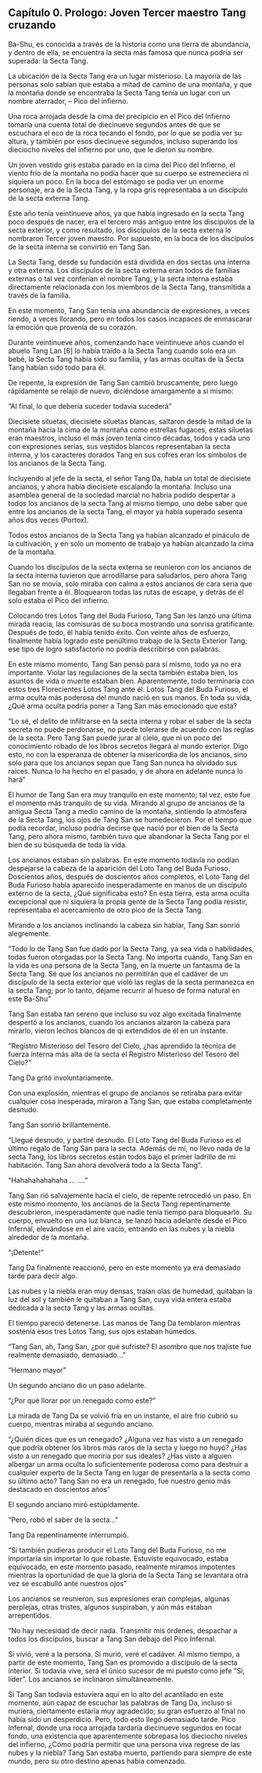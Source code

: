 
## Capítulo 0. Prologo: Joven Tercer maestro Tang cruzando 


Ba-Shu, es conocida a través de la historia como una tierra de abundancia, y dentro de ella, se encuentra la secta más famosa que nunca podría ser superada: la Secta Tang.

La ubicación de la Secta Tang era un lugar misterioso. La mayoría de las personas solo sabían que estaba a mitad de camino de una montaña, y que la montaña donde se encontraba la Secta Tang tenía un lugar con un nombre aterrador, – Pico del infierno.

Una roca arrojada desde la cima del precipicio en el Pico del Infierno tomaría una cuenta total de diecinueve segundos antes de que se escuchara el eco de la roca tocando el fondo, por lo que se podía ver su altura, y también por esos diecinueve segundos, incluso superando los dieciocho niveles del infierno por uno, que le dieron su nombre.

Un joven vestido gris estaba parado en la cima del Pico del Infierno, el viento frío de la montaña no podía hacer que su cuerpo se estremeciera ni siquiera un poco. En la boca del estómago se podía ver un enorme personaje, era de la Secta Tang, y la ropa gris representaba a un discípulo de la secta externa Tang.

Este año tenía veintinueve años, ya que había ingresado en la secta Tang poco después de nacer, era el tercero más antiguo entre los discípulos de la secta exterior, y como resultado, los discípulos de la secta externa lo nombraron Tercer joven maestro. Por supuesto, en la boca de los discípulos de la secta interna se convirtió en Tang San.

La Secta Tang, desde su fundación está dividida en dos sectas una interna y  otra externa. Los discípulos de la secta externa eran todos de familias externas o tal vez conferían el nombre Tang, y la secta interna estaba directamente relacionada con los miembros de la Secta Tang, transmitida a través de la familia.

En este momento, Tang San tenía una abundancia de expresiones, a veces riendo, a veces llorando, pero en todos los casos incapaces de enmascarar la emoción que provenía de su corazón. 

Durante veintinueve años, comenzando hace veintinueve años cuando el abuelo Tang Lan [6] lo había traído a la Secta Tang cuando solo era un bebé, la Secta Tang había sido su familia, y las armas ocultas de la Secta Tang habían sido todo para él. 

De repente, la expresión de Tang San cambió bruscamente, pero luego rápidamente se relajó de nuevo, diciéndose amargamente a sí mismo:

“Al final, lo que debería suceder todavía sucederá”

Diecisiete siluetas, diecisiete siluetas blancas, saltaron desde la mitad de la montaña hacia la cima de la montaña como estrellas fugaces, estas siluetas eran maestros, incluso el más joven tenía cinco décadas, todos y cada uno con expresiones serias, sus vestidos blancos representaban la secta interna, y los caracteres dorados Tang en sus cofres eran los símbolos de los ancianos de la Secta Tang.

Incluyendo al jefe de la secta, el señor Tang Da, había un total de diecisiete ancianos, y ahora había diecisiete escalando la montaña. Incluso una asamblea general de la sociedad marcial no habría podido despertar a todos los ancianos de la secta Tang al mismo tiempo, uno debe saber que entre los ancianos de la secta Tang, el mayor ya había superado sesenta años dos veces (Portox).

Todos estos ancianos de la Secta Tang ya habían alcanzado el pináculo de la cultivación, y en solo un momento de trabajo ya habían alcanzado la cima de la montaña.

Cuando los discípulos de la secta externa se reunieron con los ancianos de la secta interna tuvieron que arrodillarse para saludarlos, pero ahora Tang San no se movía, solo miraba con calma a estos ancianos de cara seria que llegaban frente a él. Bloquearon todas las rutas de escape, y detrás de él solo estaba el Pico del infierno.

Colocando tres Lotos Tang del Buda Furioso, Tang San les lanzó una última mirada reacia, las comisuras de su boca mostrando una sonrisa gratificante. Después de todo, él había tenido éxito. Con veinte años de esfuerzo, finalmente había logrado este penúltimo trabajo de la Secta Exterior Tang; ese tipo de logro satisfactorio no podría describirse con palabras.

En este mismo momento, Tang San pensó para sí mismo, todo ya no era importante. Violar las regulaciones de la secta también estaba bien, los asuntos de vida o muerte estaban bien. Aparentemente, todo terminaría con estos tres Florecientes Lotos Tang ante él. Lotos Tang del Buda Furioso, el arma oculta más poderosa del mundo nació en sus manos. En toda su vida, ¿Qué arma oculta podría poner a Tang San más emocionado que esta?

“Lo sé, el delito de infiltrarse en la secta interna y robar el saber de la secta secreta no puede perdonarse, no puede tolerarse de acuerdo con las reglas de la secta. Pero Tang San puede jurar al cielo, que ni un poco del conocimiento robado de los libros secretos llegará al mundo exterior. Digo esto, no con la esperanza de obtener la misericordia de los ancianos, sino solo para que los ancianos sepan que Tang San nunca ha olvidado sus raíces. Nunca lo ha hecho en el pasado, y de ahora en adelante nunca lo hará”

El humor de Tang San era muy tranquilo en este momento; tal vez, este fue el momento más tranquilo de su vida. Mirando al grupo de ancianos de la antigua Secta Tang a medio camino de la montaña, sintiendo la atmósfera de la Secta Tang, los ojos de Tang San se humedecieron. Por el tiempo que podía recordar, incluso podría decirse que nació por el bien de la Secta Tang, pero ahora mismo, también tuvo que abandonar la Secta Tang por el bien de su búsqueda de toda la vida.

Los ancianos estaban sin palabras. En este momento todavía no podían despejarse la cabeza de la aparición del Loto Tang del Buda Furioso. Doscientos años, después de doscientos años completos, el Loto Tang del Buda Furioso había aparecido inesperadamente en manos de un discípulo externo de la secta, ¿Qué significaba esto? En esta tierra, esta arma oculta excepcional que ni siquiera la propia gente de la Secta Tang podía resistir, representaba el acercamiento de otro pico de la Secta Tang.

Mirando a los ancianos inclinando la cabeza sin hablar, Tang San sonrió alegremente.

“Todo lo de Tang San fue dado por la Secta Tang, ya sea vida o habilidades, todas fueron otorgadas por la Secta Tang. No importa cuándo, Tang San en la vida es una persona de la Secta Tang, en la muerte un fantasma de la Secta Tang. Sé que los ancianos no permitirán que el cadáver de un discípulo de la secta exterior que violó las reglas de la secta permanezca en la secta Tang; por lo tanto, déjame recurrir al hueso de forma natural en este Ba-Shu”

Tang San estaba tan sereno que incluso su voz algo excitada finalmente despertó a los ancianos, cuando los ancianos alzaron la cabeza para mirarlo, vieron lechos blancos de qi extendidos de él en un instante.

“Registro Misterioso del Tesoro del Cielo, ¿has aprendido la técnica de fuerza interna más alta de la secta el Registro Misterioso del Tesoro del Cielo?”

Tang Da gritó involuntariamente.

Con una explosión, mientras el grupo de ancianos se retiraba para evitar cualquier cosa inesperada, miraron a Tang San, que estaba completamente desnudo.

Tang San sonrió brillantemente.

“Llegué desnudo, y partiré desnudo. El Loto Tang del Buda Furioso es el último regalo de Tang San para la secta. Además de mí, no llevo nada de la secta Tang, los libros secretos están todos bajo el primer ladrillo de mi habitación. Tang San ahora devolverá todo a la Secta Tang”.

“Hahahahahahaha … ….”

Tang San rió salvajemente hacia el cielo, de repente retrocedió un paso. En este mismo momento, los ancianos de la Secta Tang repentinamente descubrieron, inesperadamente que nadie tenía tiempo para bloquearlo. Su cuerpo, envuelto en una luz blanca, se lanzó hacia adelante desde el Pico Infernal, elevándose en el aire vacío, entrando en las nubes y la niebla alrededor de la montaña.

“¡Detente!”

Tang Da finalmente reaccionó, pero en este momento ya era demasiado tarde para decir algo.

Las nubes y la niebla eran muy densas, traían olas de humedad, quitaban la luz del sol y también le quitaban a Tang San, cuya vida entera estaba dedicada a la secta Tang y las armas ocultas.

El tiempo pareció detenerse. Las manos de Tang Da temblaron mientras sostenía esos tres Lotos Tang, sus ojos estaban húmedos.

“Tang San, ah, Tang San, ¿por qué sufriste? El asombro que nos trajiste fue realmente demasiado, demasiado…”

“Hermano mayor”

Un segundo anciano dio un paso adelante.

“¿Por qué llorar por un renegado como este?”

La mirada de Tang Da se volvió fría en un instante, el aire frío cubrió su cuerpo, mientras miraba al segundo anciano.

“¿Quién dices que es un renegado? ¿Alguna vez has visto a un renegado que podría obtener los libros más raros de la secta y luego no huyó? ¿Has visto a un renegado que moriría por sus ideales? ¿Has visto a alguien albergar un arma oculta lo suficientemente poderosa como para destruir a cualquier experto de la Secta Tang en lugar de presentarla a la secta como su último acto? Tang San no era un renegado, fue nuestro genio más destacado en doscientos años”

El segundo anciano miró estúpidamente.

“Pero, robó el saber de la secta…”

Tang Da repentinamente interrumpió.

“Si también pudieras producir el Loto Tang del Buda Furioso, no me importaría sin importar lo que robaste. Estuviste equivocado, estaba equivocado, en este momento pasado, realmente miramos impotentes mientras la oportunidad de que la gloria de la Secta Tang se levantara otra vez se escabulló ante nuestros ojos”

Los ancianos se reunieron, sus expresiones eran complejas, algunas perplejas, otras tristes, algunos suspiraban, y aún más estaban arrepentidos.

“No hay necesidad de decir nada. Transmitir mis órdenes, despachar a todos los discípulos, buscar a Tang San debajo del Pico Infernal.

Si vivió, veré a la persona. Si murió, veré el cadáver. Al mismo tiempo, a partir de este momento, Tang San es promovido a discípulo de la secta interior. Si todavía vive, será el único sucesor de mi puesto como jefe ”Sí, líder”. Los ancianos se inclinaron simultáneamente.

Si Tang San todavía estuviera aquí en lo alto del acantilado en este momento, aún capaz de escuchar las palabras de Tang Da, incluso si muriera, ciertamente estaría muy agradecido; su gran esfuerzo al final no había sido un desperdicio. Pero, todo esto llegó demasiado tarde. Pico Infernal, donde una roca arrojada tardaría diecinueve segundos en tocar fondo, una existencia que aparentemente sobrepasa los dieciocho niveles del infierno, ¿Cómo podría permitir que una persona viva regrese de las nubes y la niebla? Tang San estaba muerto, partiendo para siempre de este mundo, pero su otro destino apenas había comenzado.
